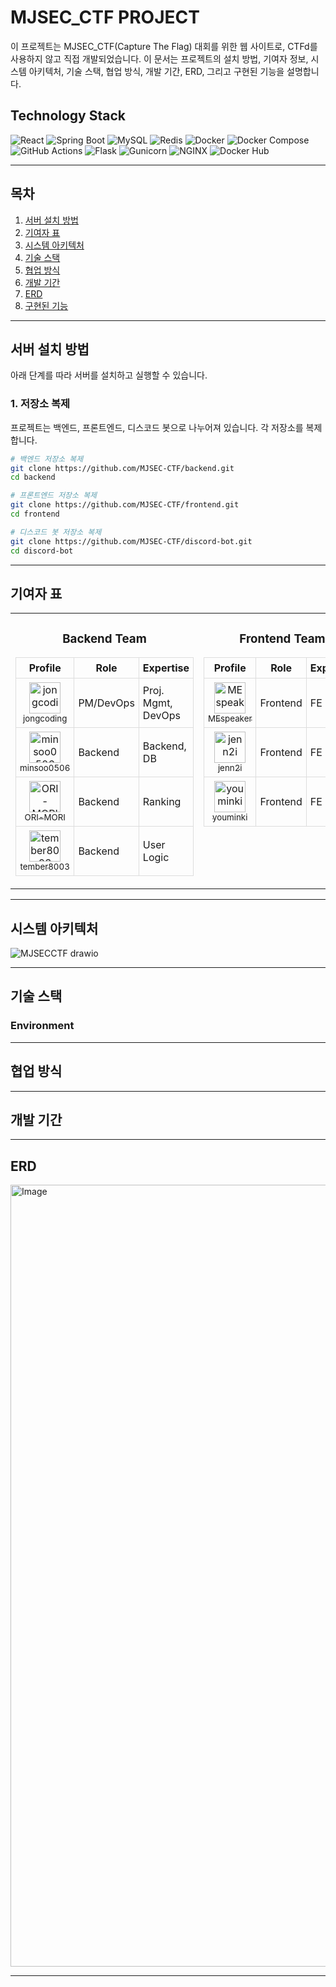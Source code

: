 # MJSEC_CTF PROJECT

이 프로젝트는 MJSEC_CTF(Capture The Flag) 대회를 위한 웹 사이트로, CTFd를 사용하지 않고 직접 개발되었습니다. 
이 문서는 프로젝트의 설치 방법, 기여자 정보, 시스템 아키텍처, 기술 스택, 협업 방식, 개발 기간, ERD, 그리고 구현된 기능을 설명합니다.
## Technology Stack
![React](https://img.shields.io/badge/React-20232A?style=flat-square&logo=react&logoColor=61DAFB)
![Spring Boot](https://img.shields.io/badge/Spring_Boot-6DB33F?style=flat-square&logo=springboot&logoColor=white)
![MySQL](https://img.shields.io/badge/MySQL-4479A1?style=flat-square&logo=mysql&logoColor=white)
![Redis](https://img.shields.io/badge/Redis-DC382D?style=flat-square&logo=redis&logoColor=white)
![Docker](https://img.shields.io/badge/Docker-2496ED?style=flat-square&logo=docker&logoColor=white)
![Docker Compose](https://img.shields.io/badge/Docker_Compose-2496ED?style=flat-square&logo=docker&logoColor=white)
![GitHub Actions](https://img.shields.io/badge/GitHub_Actions-2088FF?style=flat-square&logo=githubactions&logoColor=white)
![Flask](https://img.shields.io/badge/Flask-000000?style=flat-square&logo=flask&logoColor=white)
![Gunicorn](https://img.shields.io/badge/Gunicorn-000000?style=flat-square&logo=gunicorn&logoColor=white)
![NGINX](https://img.shields.io/badge/NGINX-009639?style=flat-square&logo=nginx&logoColor=white)
![Docker Hub](https://img.shields.io/badge/Docker_Hub-2496ED?style=flat-square&logo=docker&logoColor=white)

---

## 목차
1. [서버 설치 방법](#서버-설치-방법)
2. [기여자 표](#기여자-표)
3. [시스템 아키텍처](#시스템-아키텍처)
4. [기술 스택](#기술-스택)
5. [협업 방식](#협업-방식)
6. [개발 기간](#개발-기간)
7. [ERD](#erd)
8. [구현된 기능](#구현된-기능)

---

## 서버 설치 방법

아래 단계를 따라 서버를 설치하고 실행할 수 있습니다.

### 1. 저장소 복제
프로젝트는 백엔드, 프론트엔드, 디스코드 봇으로 나누어져 있습니다. 각 저장소를 복제합니다.

```bash
# 백엔드 저장소 복제
git clone https://github.com/MJSEC-CTF/backend.git
cd backend

# 프론트엔드 저장소 복제
git clone https://github.com/MJSEC-CTF/frontend.git
cd frontend

# 디스코드 봇 저장소 복제
git clone https://github.com/MJSEC-CTF/discord-bot.git
cd discord-bot
```
---
## 기여자 표

<table style="width:100%;">
  <tr>
    <!-- Backend Team -->
    <td style="vertical-align: top; width:33%;">
      <h3 align="center">Backend Team</h3>
      <table align="center" style="border-collapse: collapse;">
        <tr>
          <th style="border: 1px solid #ddd; padding: 6px;">Profile</th>
          <th style="border: 1px solid #ddd; padding: 6px;">Role</th>
          <th style="border: 1px solid #ddd; padding: 6px;">Expertise</th>
        </tr>
        <tr>
          <td style="border: 1px solid #ddd; padding: 6px;" align="center">
            <a href="https://github.com/jongcoding">
              <img src="https://github.com/jongcoding.png" width="50" height="50" alt="jongcoding"><br>
              <sub>jongcoding</sub>
            </a>
          </td>
          <td style="border: 1px solid #ddd; padding: 6px;">PM/DevOps</td>
          <td style="border: 1px solid #ddd; padding: 6px;">Proj. Mgmt, DevOps</td>
        </tr>
        <tr>
          <td style="border: 1px solid #ddd; padding: 6px;" align="center">
            <a href="https://github.com/minsoo0506">
              <img src="https://github.com/minsoo0506.png" width="50" height="50" alt="minsoo0506"><br>
              <sub>minsoo0506</sub>
            </a>
          </td>
          <td style="border: 1px solid #ddd; padding: 6px;">Backend</td>
          <td style="border: 1px solid #ddd; padding: 6px;">Backend, DB</td>
        </tr>
        <tr>
          <td style="border: 1px solid #ddd; padding: 6px;" align="center">
            <a href="https://github.com/ORI-MORI">
              <img src="https://github.com/ORI-MORI.png" width="50" height="50" alt="ORI-MORI"><br>
              <sub>ORI-MORI</sub>
            </a>
          </td>
          <td style="border: 1px solid #ddd; padding: 6px;">Backend</td>
          <td style="border: 1px solid #ddd; padding: 6px;">Ranking</td>
        </tr>
        <tr>
          <td style="border: 1px solid #ddd; padding: 6px;" align="center">
            <a href="https://github.com/tember8003">
              <img src="https://github.com/tember8003.png" width="50" height="50" alt="tember8003"><br>
              <sub>tember8003</sub>
            </a>
          </td>
          <td style="border: 1px solid #ddd; padding: 6px;">Backend</td>
          <td style="border: 1px solid #ddd; padding: 6px;">User Logic</td>
        </tr>
      </table>
    </td>

  <td style="vertical-align: top; width:33%;">
      <h3 align="center">Frontend Team</h3>
      <table align="center" style="border-collapse: collapse;">
        <tr>
          <th style="border: 1px solid #ddd; padding: 6px;">Profile</th>
          <th style="border: 1px solid #ddd; padding: 6px;">Role</th>
          <th style="border: 1px solid #ddd; padding: 6px;">Expertise</th>
        </tr>
        <tr>
          <td style="border: 1px solid #ddd; padding: 6px;" align="center">
            <a href="https://github.com/MEspeaker">
              <img src="https://github.com/MEspeaker.png" width="50" height="50" alt="MEspeaker"><br>
              <sub>MEspeaker</sub>
            </a>
          </td>
          <td style="border: 1px solid #ddd; padding: 6px;">Frontend</td>
          <td style="border: 1px solid #ddd; padding: 6px;">FE Dev</td>
        </tr>
        <tr>
          <td style="border: 1px solid #ddd; padding: 6px;" align="center">
            <a href="https://github.com/jenn2i">
              <img src="https://github.com/jenn2i.png" width="50" height="50" alt="jenn2i"><br>
              <sub>jenn2i</sub>
            </a>
          </td>
          <td style="border: 1px solid #ddd; padding: 6px;">Frontend</td>
          <td style="border: 1px solid #ddd; padding: 6px;">FE Dev</td>
        </tr>
        <tr>
          <td style="border: 1px solid #ddd; padding: 6px;" align="center">
            <a href="https://github.com/youminki">
              <img src="https://github.com/youminki.png" width="50" height="50" alt="youminki"><br>
              <sub>youminki</sub>
            </a>
          </td>
          <td style="border: 1px solid #ddd; padding: 6px;">Frontend</td>
          <td style="border: 1px solid #ddd; padding: 6px;">FE Dev</td>
        </tr>
      </table>
    </td>

  <td style="vertical-align: top; width:33%;">
      <h3 align="center">Discord Bot Team</h3>
      <table align="center" style="border-collapse: collapse;">
        <tr>
          <th style="border: 1px solid #ddd; padding: 6px;">Profile</th>
          <th style="border: 1px solid #ddd; padding: 6px;">Bot</th>
        </tr>
        <tr>
          <td style="border: 1px solid #ddd; padding: 6px;" align="center">
            <a href="https://github.com/jongcoding">
              <img src="https://github.com/jongcoding.png" width="50" height="50" alt="jongcoding"><br>
              <sub>jongcoding</sub>
            </a>
          </td>
          <td style="border: 1px solid #ddd; padding: 6px;">FIRST_bot</td>
        </tr>
        <tr>
          <td style="border: 1px solid #ddd; padding: 6px;" align="center">
            <a href="https://github.com/jiyoon77">
              <img src="https://github.com/jiyoon77.png" width="50" height="50" alt="jiyoon77"><br>
              <sub>jiyoon77</sub>
            </a>
          </td>
          <td style="border: 1px solid #ddd; padding: 6px;">DJ_BOT</td>
        </tr>
        <tr>
          <td style="border: 1px solid #ddd; padding: 6px;" align="center">
            <a href="https://github.com/tember8003">
              <img src="https://github.com/tember8003.png" width="50" height="50" alt="tember8003"><br>
              <sub>tember8003</sub>
            </a>
          </td>
          <td style="border: 1px solid #ddd; padding: 6px;">TICKET_bot</td>
        </tr>
        <tr>
          <td style="border: 1px solid #ddd; padding: 6px;" align="center">
            <a href="https://github.com/walnutpy">
              <img src="https://github.com/walnutpy.png" width="50" height="50" alt="walnutpy"><br>
              <sub>walnutpy</sub>
            </a>
          </td>
          <td style="border: 1px solid #ddd; padding: 6px;">ROLE_bot</td>
        </tr>
      </table>
    </td>
  </tr>
</table>

---

## 시스템 아키텍처
![MJSECCTF drawio](https://github.com/user-attachments/assets/1257fdac-4325-4c3a-a94f-27f323842ab4)

---

## 기술 스택

### Environment

---

## 협업 방식

---

## 개발 기간


---

## ERD
<img width="1251" alt="Image" src="https://github.com/user-attachments/assets/5d644a6d-3d45-4fb8-8a08-78fb70319fa0" />

---

## 

